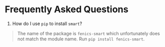 # Frequently Asked Questions

1.  How do I use `pip` to install `smart`?

> The name of the package is `fenics-smart` which unfortunately does not
> match the module name. Run `pip install fenics-smart`.
